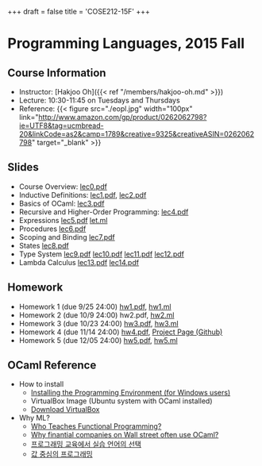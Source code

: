 +++
draft = false
title = 'COSE212-15F'
+++

# Programming Languages, 2015 Fall

## Course Information

- Instructor: [Hakjoo Oh]({{< ref "/members/hakjoo-oh.md" >}})
- Lecture: 10:30-11:45 on Tuesdays and Thursdays
- Reference:
    {{< figure src="./eopl.jpg" width="100px" link="http://www.amazon.com/gp/product/0262062798?ie=UTF8&tag=ucmbread-20&linkCode=as2&camp=1789&creative=9325&creativeASIN=0262062798" target="_blank" >}}

## Slides

- Course Overview: [lec0.pdf](./slides/lec0.pdf)
- Inductive Definitions: [lec1.pdf](./slides/lec1.pdf), [lec2.pdf](./slides/lec2.pdf)
- Basics of OCaml: [lec3.pdf](./slides/lec3.pdf)
- Recursive and Higher-Order Programming: [lec4.pdf](./slides/lec4.pdf)
- Expressions [lec5.pdf](./slides/lec5.pdf) [let.ml](./code/let.ml)
- Procedures [lec6.pdf](./slides/lec6.pdf)
- Scoping and Binding [lec7.pdf](./slides/lec7.pdf)
- States [lec8.pdf](./slides/lec8.pdf)
- Type System [lec9.pdf](./slides/lec9.pdf) [lec10.pdf](./slides/lec10.pdf) [lec11.pdf](./slides/lec11.pdf) [lec12.pdf](./slides/lec12.pdf)
- Lambda Calculus [lec13.pdf](./slides/lec13.pdf) [lec14.pdf](./slides/lec14.pdf)

## Homework

- Homework 1 (due 9/25 24:00) [hw1.pdf](./hw/hw1.pdf), [hw1.ml](./hw/hw1.ml)
- Homework 2 (due 10/9 24:00) hw2.pdf, [hw2.ml](./hw/hw2.ml)
- Homework 3 (due 10/23 24:00) [hw3.pdf](./hw/hw3.pdf), [hw3.ml](./hw/hw3.ml)
- Homework 4 (due 11/14 24:00) [hw4.pdf](./hw/hw4.pdf), [Project Page (Github)](https://github.com/hakjoooh/ProgrammingLanguagesProject2015.git)
- Homework 5 (due 12/05 24:00) [hw5.pdf](./hw/hw5.pdf), [hw5.ml](./hw/hw5.ml)

## OCaml Reference

- How to install
    - [Installing the Programming Environment (for Windows users)](./guide_ocaml_install.pdf)
    - VirtualBox Image (Ubuntu system with OCaml installed)
    - [Download VirtualBox](https://www.virtualbox.org/)
- Why ML?
    - [Who Teaches Functional Programming?](http://www.pl-enthusiast.net/2014/09/02/who-teaches-functional-programming/)
    - [Why finantial companies on Wall street often use OCaml?](http://www.infoq.com/presentations/jane-street-caml-ocaml)
    - [프로그래밍 교육에서 실습 언어의 선택](http://ropas.snu.ac.kr/~kwang/paper/position/edu.pdf)
    - [값 중심의 프로그래밍](http://ropas.snu.ac.kr/~kwang/paper/maso/1.pdf)